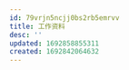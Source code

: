 ```yaml
---
id: 79vrjn5ncjj0bs2rb5emrvv
title: 工作资料
desc: ''
updated: 1692858855311
created: 1692842064632
---
```



